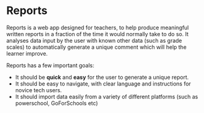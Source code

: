 # Reports
 
Reports is a web app designed for teachers, to help produce meaningful written reports in a fraction of the time it would normally take to do so. It analyses data input by the user with known other data (such as grade scales) to automatically generate a unique comment which will help the learner improve.

Reports has a few important goals:

- It should be **quick** and **easy** for the user to generate a unique report.
- It should be easy to navigate, with clear language and instructions for novice tech users.
- It should import data easily from a variety of different platforms (such as powerschool, GoForSchools etc)

